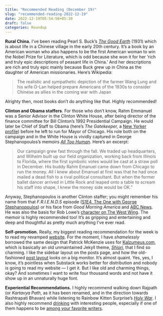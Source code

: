 ```yaml
---
title: "Recommended Reading (December 19)"
slug: "recommended-reading-2022-12-19"
date: 2022-12-19T05:54:58+05:30
draft: false
categories: Roundup
---
```


**Rural China.** I’ve been reading Pearl S. Buck’s _[The Good Earth](https://www.amazon.in/Good-Earth-Pearl-S-Buck/dp/147673304X/ref=sr_1_1?crid=10B3660HH6GYX&keywords=the+good+earth&qid=1671407388&sprefix=the+good+ear%2Caps%2C277&sr=8-1)_ (1931) which is about life in a Chinese village in the early 20th century. It’s a book by an American woman who also happens to be the first American woman to win the Nobel Prize for Literature, which is odd because she won it for her ‘rich and truly epic descriptions of peasant life in China.’ And her descriptions are rich and truly epic mainly because Buck grew up in China as the daughter of American missionaries. Here’s Wikipedia:

> The realistic and sympathetic depiction of the farmer Wang Lung and his wife O-Lan helped prepare Americans of the 1930s to consider Chinese as allies in the coming war with Japan

Alrighty then, most books don’t do anything like that. Highly recommended!

**Clinton and Obama staffers**. For those who don’t know, Rahm Emmanuel was a Senior Advisor in the Clinton White House, after being director of the finance committee for Bill Clinton’s 1992 Presidential Campaign. He would later be Chief of Staff to Obama (here’s _The Gatekeeper,_ a [New Yorker profile](https://www.newyorker.com/magazine/2009/03/02/the-gatekeeper?utm_source=pocket_reader)) before he left to run for Mayor of Chicago. His role both on the campaign and in the White House is vividly captured in George Stephanopoulos’s memoirs _[All Too Human](https://www.amazon.in/All-Too-Human-George-Stephanopoulos/dp/0316929190/ref=sr_1_1?crid=1AJKGNZRAPOL0&keywords=all+too+human+george+stephanopoulos&qid=1671407370&sprefix=all+too+human+george+stephanopoulo%2Caps%2C279&sr=8-1)_. Here’s an excerpt:

> Our campaign grew fast through the fall. We traded up headquarters, and Wilhelm built up our field organization, working back from Illinois to Florida, where the first symbolic votes would be cast at a straw poll in December. His buddy Rahm Emanuel came down from Chicago to run the money. All I knew about Emanuel at first was that he had once mailed a dead fish to a rival political consultant. But when the former ballet dancer arrived in Little Rock and leaped onto a table to scream his staff into shape, I knew the money side would be OK.”

Anyway, Stephanopoulos is another Clinton staffer; you might remember his name from that _F.R.I.E.N.D.S_ episode ([S1E4, The One with George Stephanopoulos](https://en.wikipedia.org/wiki/The_One_with_George_Stephanopoulos)) or his face from _Good Morning America_ and [ABC News](https://www.youtube.com/watch?v=K_IR90FthXQ). He was also the basis for Rob Lowe’s [character on The West Wing](https://en.wikipedia.org/wiki/Sam_Seaborn). The memoir is highly recommended too! It’s as gripping and entertaining and deep and thoughtful as pretty much anything I’ve ever read.

**Self-promotion.** Really, my biggest reading recommendation for the week is to read my revamped [website](http://nihalsahu.net). For the moment, I have _shamelessly_ borrowed the same design that Patrick McKenzie uses for [Kalzumeus.com](http://kalzumeus.com), which is basically an old unmaintained Jekyll theme, _[Shiori](https://github.com/ellekasai/shiori)_, that I find so charming. I like the sidebar layout on the posts page, and how the old-fashioned [post layout](https://nihalsahu.net/tipping-the-odds) looks on a big monitor. It’s almost quaint. Yes, yes, I know, it’s pointless when Substack works better for distribution and nobody is going to read my website — I get it. But I like old and charming things, okay? And sometimes I want to write four thousand words and not have it show up in an unnaturally huge font.

**Experiential Recommendations.** I highly recommend walking down Rajpath (or _Kartavya Path_, as it has been renamed, and in the direction towards Rashtrapati Bhavan) while listening to Rainbow Kitten Surprise’s _[Holy War](https://open.spotify.com/track/1zkkvSLk5Nh4uoyKWwuie9?si=837e9b343fe04068)_. I also highly recommend [drinking](https://sidecarindia.com/about-us) with interesting people, especially if one of them happens to be [among your favorite writers](https://twitter.com/annihalated/status/1604199724730699776?s=20&t=wH66Ws_VhXY-1Y-EK-5dBQ).
